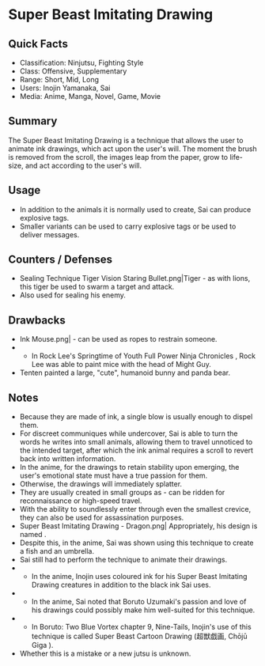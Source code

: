 # Super Beast Imitating Drawing

## Quick Facts
- Classification: Ninjutsu, Fighting Style
- Class: Offensive, Supplementary
- Range: Short, Mid, Long
- Users: Inojin Yamanaka, Sai
- Media: Anime, Manga, Novel, Game, Movie

## Summary
The Super Beast Imitating Drawing is a technique that allows the user to animate ink drawings, which act upon the user's will. The moment the brush is removed from the scroll, the images leap from the paper, grow to life-size, and act according to the user's will.

## Usage
- In addition to the animals it is normally used to create, Sai can produce explosive tags.
- Smaller variants can be used to carry explosive tags or be used to deliver messages.

## Counters / Defenses
- Sealing Technique Tiger Vision Staring Bullet.png|Tiger - as with lions, this tiger be used to swarm a target and attack.
- Also used for sealing his enemy.

## Drawbacks
- Ink Mouse.png| - can be used as ropes to restrain someone.
- * In Rock Lee's Springtime of Youth Full Power Ninja Chronicles , Rock Lee was able to paint mice with the head of Might Guy.
- Tenten painted a large, "cute", humanoid bunny and panda bear.

## Notes
- Because they are made of ink, a single blow is usually enough to dispel them.
- For discreet communiques while undercover, Sai is able to turn the words he writes into small animals, allowing them to travel unnoticed to the intended target, after which the ink animal requires a scroll to revert back into written information.
- In the anime, for the drawings to retain stability upon emerging, the user's emotional state must have a true passion for them.
- Otherwise, the drawings will immediately splatter.
- They are usually created in small groups as - can be ridden for reconnaissance or high-speed travel.
- With the ability to soundlessly enter through even the smallest crevice, they can also be used for assassination purposes.
- Super Beast Imitating Drawing - Dragon.png| Appropriately, his design is named .
- Despite this, in the anime, Sai was shown using this technique to create a fish and an umbrella.
- Sai still had to perform the technique to animate their drawings.
- * In the anime, Inojin uses coloured ink for his Super Beast Imitating Drawing creatures in addition to the black ink Sai uses.
- * In the anime, Sai noted that Boruto Uzumaki's passion and love of his drawings could possibly make him well-suited for this technique.
- * In Boruto: Two Blue Vortex chapter 9, Nine-Tails, Inojin's use of this technique is called Super Beast Cartoon Drawing (超獣戯画, Chōjū Giga ).
- Whether this is a mistake or a new jutsu is unknown.
